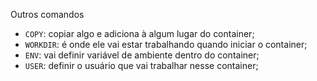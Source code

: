 Outros comandos

- `COPY`: copiar algo e adiciona à algum lugar do container;
- `WORKDIR`: é onde ele vai estar trabalhando quando iniciar o container;
- `ENV`: vai definir variável de ambiente dentro do container;
- `USER`: definir o usuário que vai trabalhar nesse container;
